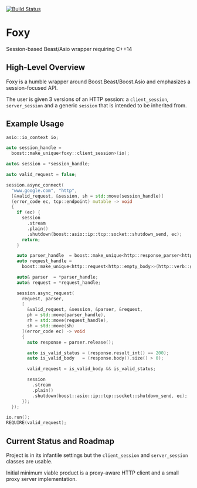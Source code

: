 [![Build Status](https://travis-ci.org/LeonineKing1199/f3.svg?branch=master)](https://travis-ci.org/LeonineKing1199/f3)

# Foxy
Session-based Beast/Asio wrapper requiring C++14

## High-Level Overview

Foxy is a humble wrapper around Boost.Beast/Boost.Asio and emphasizes a
session-focused API.

The user is given 3 versions of an HTTP session: a `client_session`,
`server_session` and a generic `session` that is intended to be inherited from.

## Example Usage

```cpp
asio::io_context io;

auto session_handle =
  boost::make_unique<foxy::client_session>(io);

auto& session = *session_handle;

auto valid_request = false;

session.async_connect(
  "www.google.com", "http",
  [&valid_request, &session, sh = std::move(session_handle)]
  (error_code ec, tcp::endpoint) mutable -> void
  {
    if (ec) {
      session
        .stream
        .plain()
        .shutdown(boost::asio::ip::tcp::socket::shutdown_send, ec);
      return;
    }

    auto parser_handle  = boost::make_unique<http::response_parser<http::string_body>>();
    auto request_handle =
      boost::make_unique<http::request<http::empty_body>>(http::verb::get, "/", 11);

    auto& parser  = *parser_handle;
    auto& request = *request_handle;

    session.async_request(
      request, parser,
      [
        &valid_request, &session, &parser, &request,
        ph = std::move(parser_handle),
        rh = std::move(request_handle),
        sh = std::move(sh)
      ](error_code ec) -> void
      {
        auto response = parser.release();

        auto is_valid_status = (response.result_int() == 200);
        auto is_valid_body   = (response.body().size() > 0);

        valid_request = is_valid_body && is_valid_status;

        session
          .stream
          .plain()
          .shutdown(boost::asio::ip::tcp::socket::shutdown_send, ec);
      });
  });

io.run();
REQUIRE(valid_request);
```

## Current Status and Roadmap

Project is in its infantile settings but the `client_session` and
`server_session` classes are usable.

Initial minimum viable product is a proxy-aware HTTP client and a small proxy
server implementation.

